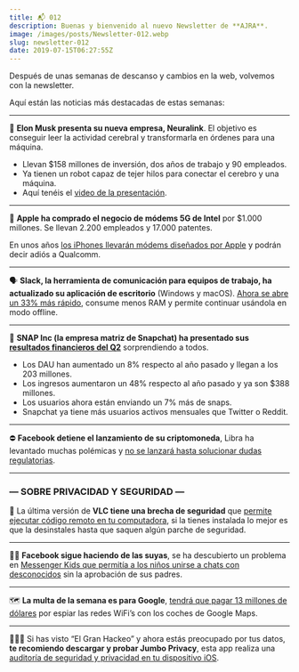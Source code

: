```yaml
---
title: 📬 012
description: Buenas y bienvenido al nuevo Newsletter de **AJRA**.
image: /images/posts/Newsletter-012.webp
slug: newsletter-012
date: 2019-07-15T06:27:55Z
---
```


Después de unas semanas de descanso y cambios en la web, volvemos con la newsletter.

Aquí están las noticias más destacadas de estas semanas:

---

🧠 **Elon Musk presenta su nueva empresa, Neuralink**.
El objetivo es conseguir leer la actividad cerebral y transformarla en órdenes para una máquina.

- Llevan $158 millones de inversión, dos años de trabajo y 90 empleados.
- Ya tienen un robot capaz de tejer hilos para conectar el cerebro y una máquina.
- Aquí tenéis el [video de la presentación](https://youtu.be/r-vbh3t7WVI).

---

📲 **Apple ha comprado el negocio de módems 5G de Intel** por $1.000 millones.
Se llevan 2.200 empleados y 17.000 patentes.

En unos años [los iPhones llevarán módems diseñados por Apple](https://www.apple.com/newsroom/2019/07/apple-to-acquire-the-majority-of-intels-smartphone-modem-business/) y podrán decir adiós a Qualcomm.

---

🗣 **Slack, la herramienta de comunicación para equipos de trabajo, ha actualizado su aplicación de escritorio** (Windows y macOS).
[Ahora se abre un 33% más rápido](https://hipertextual.com/2019/07/slack-actualiza-su-app-escritorio-mejora-rendimiento-significativamente), consume menos RAM y permite continuar usándola en modo offline.

---

👻 **SNAP Inc (la empresa matriz de Snapchat) ha presentado sus [resultados financieros del Q2](https://variety.com/2019/digital/news/snap-q2-2019-earnings-13-million-dau-1203277161/)** sorprendiendo a todos.

- Los DAU han aumentado un 8% respecto al año pasado y llegan a los 203 millones.
- Los ingresos aumentaron un 48% respecto al año pasado y ya son $388 millones.
- Los usuarios ahora están enviando un 7% más de snaps.
- Snapchat ya tiene más usuarios activos mensuales que Twitter o Reddit.

---

⛔️ **Facebook detiene el lanzamiento de su criptomoneda**, Libra ha levantado muchas polémicas y [no se lanzará hasta solucionar dudas regulatorias](https://www.genbeta.com/actualidad/facebook-detiene-lanzamiento-libra-solucionar-dudas-regulatorias).

---

### — SOBRE PRIVACIDAD Y SEGURIDAD —

🔐 La última versión de **VLC tiene una brecha de seguridad** que [permite ejecutar código remoto en tu computadora](http://gizmo.do/vUhOFlc), si la tienes instalada lo mejor es que la desinstales hasta que saquen algún parche de seguridad.

---

👶🏻 **Facebook sigue haciendo de las suyas**, se ha descubierto un problema en [Messenger Kids que permitía a los niños unirse a chats con desconocidos](https://www.genbeta.com/redes-sociales-y-comunidades/error-tecnico-messenger-kids-permitio-a-miles-ninos-unirse-a-chats-autorizacion-sus-padres) sin la aprobación de sus padres.

---

🗺 **La multa de la semana es para Google**, [tendrá que pagar 13 millones de dólares](https://www.genbeta.com/seguridad/google-ofrece-solo-13-millones-dolares-para-solventar-demanda-multimillonaria-espiar-redes-wifi-coches-maps) por espiar las redes WiFi’s con los coches de Google Maps.

---

👮🏻‍♂️ Si has visto “El Gran Hackeo” y ahora estás preocupado por tus datos, **te recomiendo descargar y probar Jumbo Privacy**, esta app realiza una [auditoría de seguridad y privacidad en tu dispositivo iOS](https://www.jumboprivacy.com/).
